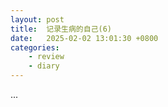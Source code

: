 ```yaml
---
layout: post
title:  记录生病的自己(6)
date:   2025-02-02 13:01:30 +0800
categories: 
    - review
    - diary
---
```


...